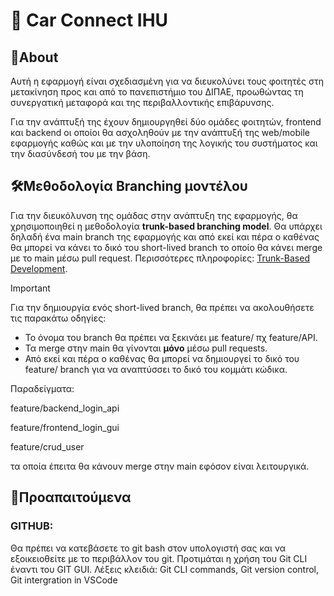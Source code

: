 # 🚗 Car Connect IHU 

## 📌About
Αυτή η εφαρμογή είναι σχεδιασμένη για να διευκολύνει τους φοιτητές στη μετακίνηση προς και από το πανεπιστήμιο του ΔΙΠΑΕ, προωθώντας τη συνεργατική μεταφορά και της περιβαλλοντικής επιβάρυνσης.

Για την ανάπτυξή της έχουν δημιουργηθεί δύο ομάδες φοιτητών, frontend και backend οι οποίοι θα ασχοληθούν με την ανάπτυξή της web/mobile εφαρμογής καθώς και με την υλοποίηση της λογικής του συστήματος και την διασύνδεσή του με την βάση.
 
## 🛠️Μεθοδολογία Branching μοντέλου

Για την διευκόλυνση της ομάδας στην ανάπτυξη της εφαρμογής, θα χρησιμοποιηθεί η μεθοδολογία **trunk-based branching model**. Θα υπάρχει δηλαδή ένα main branch της εφαρμογής και από εκεί και πέρα ο καθένας θα μπορεί να κάνει το δικό του short-lived branch το οποίο θα κάνει merge με το main μέσω pull request. Περισσότερες πληροφορίες: [Trunk-Based Development](https://trunkbaseddevelopment.com/). 

> [!IMPORTANT]
> Για την δημιουργία ενός short-lived branch, θα πρέπει να ακολουθήσετε τις παρακάτω οδηγίες:
> * Το όνομα του branch θα πρέπει να ξεκινάει με feature/ πχ feature/API.
> * Τα merge στην main θα γίνονται **μόνο** μέσω pull requests.
> * Από εκεί και πέρα ο καθένας θα μπορεί να δημιουργεί το δικό του feature/ branch για να αναπτύσσει το δικό του κομμάτι κώδικα.

Παραδείγματα:

feature/backend_login_api

feature/frontend_login_gui

feature/crud_user

τα οποία έπειτα θα κάνουν merge στην main εφόσον είναι λειτουργικά.

## 📜Προαπαιτούμενα
### GITHUB:
Θα πρέπει να κατεβάσετε το git bash στον υπολογιστή σας και να εξοικειοθείτε με το περιβάλλον του git. Προτιμάται η χρήση του Git CLI έναντι του GIT GUI.
Λέξεις κλειδιά: Git CLI commands, Git version control, Git intergration in VSCode



